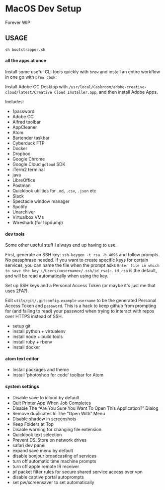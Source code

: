 # MacOS Dev Setup

Forever WIP

## USAGE

`sh bootstrapper.sh`

#### all the apps at once

Install some useful CLI tools quickly with `brew` and install an entire workflow in one go with `brew cask`:

Install Adobe CC Desktop with `/usr/local/Caskroom/adobe-creative-cloud/latest/Creative Cloud Installer.app`, and then install Adobe Apps.

Includes:

* 1password
* Adobe CC
* Alfred toolbar
* AppCleaner
* Atom
* Bartender taskbar
* Cyberduck FTP
* Docker
* Dropbox
* Google Chrome
* Google Cloud `gcloud` SDK
* iTerm2 terminal
* java
* LibreOffice
* Postman
* Quicklook utilities for `.md`, `.csv`, `.json` etc
* Slack
* Spectacle window manager
* Spotify
* Unarchiver
* Virtualbox VMs
* Wireshark (for tcpdump)

#### dev tools

Some other useful stuff I always end up having to use.

First, generate an SSH key: `ssh-keygen -t rsa -b 4096` and follow prompts. No passphrase needed. If you want to create specific keys for certain services, you can name the file when the prompt asks `Enter file in which to save the key (/Users/<username>/.ssh/id_rsa):`. `id_rsa` is the default, and will be read automatically when using the key.

Set up SSH keys and a Personal Access Token (or maybe it's just me that uses 2FA?).

Edit `utils/git/.gitconfig.example` `username` to be the generated Personal Access Token and `password`. This is a hack to keep github from prompting for (and failing to read) your password when trying to interact with repos over HTTPS instead of SSH.


* setup git
* install python + virtualenv
* install node + build tools
* install ruby + rbenv
* install docker


#### atom text editor

* Install packages and theme
* Install 'photoshop for code' toolbar for Atom


#### system settings
* Disable save to icloud by default
* Quit Printer App When Job Completes
* Disable The “Are You Sure You Want To Open This Application?” Dialog
* Remove duplicates In The “Open With” Menu
* Disable shadow in screenshots
* Keep Folders at Top
* Disable warning for changing file extension
* Quicklook text selection
* Prevent DS_Store on network drives
* safari dev panel
* expand save menu by default
* disable bonjour broadcasting of services
* turn off automatic time machine prompts
* turn off apple remote IR receiver
* pf packet filter rules for secure shared service access over vpn
* disable captive portal autoprompts
* set pw/screensaver to set automatically
